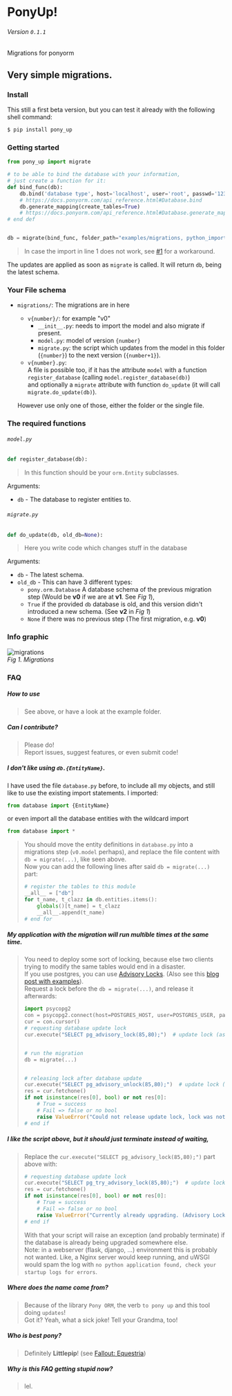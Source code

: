 # PonyUp!
###### Version `0.1.1`
Migrations for ponyorm

## Very simple migrations.

### Install

This still a first beta version, but you can test it already with the following shell command:
```sh
$ pip install pony_up
```

### Getting started

```python
from pony_up import migrate

# to be able to bind the database with your information,
# just create a function for it:
def bind_func(db):
    db.bind('database type', host='localhost', user='root', passwd='1234secure', db='test1')
    # https://docs.ponyorm.com/api_reference.html#Database.bind
    db.generate_mapping(create_tables=True)
    # https://docs.ponyorm.com/api_reference.html#Database.generate_mapping
# end def


db = migrate(bind_func, folder_path="examples/migrations, python_import="examples.migrations")
```
> In case the import in line 1 does not work, see [#1](https://github.com/luckydonald/pony_up/issues/1#issuecomment-448175018) for a workaround.

The updates are applied as soon as `migrate` is called. It will return `db`, being the latest schema.

### Your File schema
- `migrations/`: The migrations are in here
    - `v{number}/`: for example "v0"
        - `__init__.py`: needs to import the model and also migrate if present.
        - `model.py`: model of version `{number}`
        - `migrate.py`: the script which updates from the model in this folder (`{number}`) to the next version (`{number+1}`).
    - `v{number}.py`:    
        A file is possible too, if it has the attribute `model` with a function `register_database` (calling `model.register_database(db)`)    
        and optionally a `migrate` attribute with function `do_update` (it will call `migrate.do_update(db)`).
        
    However use only one of those, either the folder or the single file.

### The required functions

###### `model.py`

```python
def register_database(db):
```         
> In this function should be your `orm.Entity` subclasses.

Arguments:
- `db` - The database to register entities to.

###### `migrate.py`

```python
def do_update(db, old_db=None):
```
> Here you write code which changes stuff in the database
 
Arguments:
- `db` - The latest schema. 
- `old_db` - This can have 3 different types:   
    - `pony.orm.Database` A database schema of the previous migration step (Would be **v0** if we are at **v1**. See _Fig 1_),    
    - `True` if the provided `db` database is old, and this version didn't introduced a new schema. (See **v2** in _Fig 1_)    
    - `None` if there was no previous step (The first migration, e.g. **v0**)    



### Info graphic
![migrations](https://cloud.githubusercontent.com/assets/2737108/25397889/3a75eca2-29ea-11e7-9527-0bb3cc1412ef.png)    
_Fig 1. Migrations_

### FAQ
##### How to use
> See above, or have a look at the example folder.

##### Can I contribute?
> Please do!    
> Report issues, suggest features, or even submit code!

##### I don't like using `db.{EntityName}`.
I have used the file `database.py` before, to include all my objects,
and still like to use the existing import statements. I imported:
```python
from database import {EntityName}
```
or even import all the database entities with the wildcard import
```python
from database import *
```

> You should move the entity definitions in `database.py` into a migrations step (`v0.model` perhaps),
> and replace the file content with `db = migrate(...)`, like seen above.    
> Now you can add the following lines after said `db = migrate(...)` part:    
> ```python
> # register the tables to this module
> __all__ = ["db"]
> for t_name, t_clazz in db.entities.items():
>     globals()[t_name] = t_clazz
>     __all__.append(t_name)
> # end for
> ```

##### My application with the migration will run multible times at the same time.
> You need to deploy some sort of locking, because else two clients trying to modify the same tables would end in a disaster.    
> If you use postgres, you can use [Advisory Locks](https://www.postgresql.org/docs/9.1/static/explicit-locking.html#ADVISORY-LOCKS). (Also see this [blog post with examples](https://hashrocket.com/blog/posts/advisory-locks-in-postgres)).    
> Request a lock before the `db = migrate(...)`, and release it afterwards:
> ```python
> import psycopg2
> con = psycopg2.connect(host=POSTGRES_HOST, user=POSTGRES_USER, password=POSTGRES_PASSWORD, database=POSTGRES_DB)
> cur = con.cursor()
> # requesting database update lock
> cur.execute("SELECT pg_advisory_lock(85,80);")  # update lock (ascii: 85,80 = UP)
> 
>
> # run the migration
> db = migrate(...)
> 
> 
> # releasing lock after database update
> cur.execute("SELECT pg_advisory_unlock(85,80);")  # update lock (ascii: 85,80 = UP)
> res = cur.fetchone()
> if not isinstance(res[0], bool) or not res[0]:
>     # True = success
>     # Fail => false or no bool
>     raise ValueError("Could not release update lock, lock was not held (Advisory Lock 85,80)")
> # end if
> ```
  
##### I like the script above, but it should just terminate instead of waiting,

> Replace the `cur.execute("SELECT pg_advisory_lock(85,80);")` part above with: 
> ```python
> # requesting database update lock
> cur.execute("SELECT pg_try_advisory_lock(85,80);")  # update lock (ascii: 85,80 = UP)
> res = cur.fetchone()
> if not isinstance(res[0], bool) or not res[0]:
>     # True = success
>     # Fail => false or no bool
>     raise ValueError("Currently already upgrading. (Advisory Lock 85,80)")
> # end if
> ```
> With that your script will raise an exception (and probably terminate) if the database is already being upgraded somewhere else.    
> Note: in a webserver (flask, django, ...) environment this is probably not wanted.
> Like, a Nginx server would keep running, and uWSGI would spam the log with `no python application found, check your startup logs for errors`.

##### Where does the name come from?
> Because of the library `Pony ORM`, the verb `to pony up` and this tool doing `updates`!    
> Got it? Yeah, what a sick joke! Tell your Grandma, too!

##### Who is best pony?
> Definitely **Littlepip**! (see [Fallout: Equestria](http://falloutequestria.wikia.com/wiki/Fallout:_Equestria))

##### Why is this FAQ getting stupid now?
> lel.
